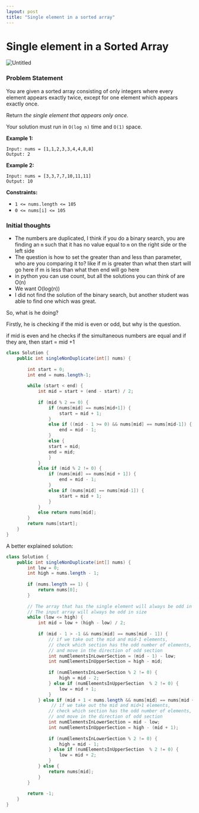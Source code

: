 ```yaml
---
layout: post
title: "Single element in a sorted array"
---
```



# Single element in a Sorted Array

![Untitled](https://as2.ftcdn.net/v2/jpg/03/10/37/33/1000_F_310373311_t5fFxdQNCexb5vSdyORLb7tFVz4gv6cf.jpg)

### Problem Statement

You are given a sorted array consisting of only integers where every element appears exactly twice, except for one element which appears exactly once.

Return *the single element that appears only once*.

Your solution must run in `O(log n)` time and `O(1)` space.

**Example 1:**

```
Input: nums = [1,1,2,3,3,4,4,8,8]
Output: 2
```

**Example 2:**

```
Input: nums = [3,3,7,7,10,11,11]
Output: 10
```

**Constraints:**

- `1 <= nums.length <= 105`
- `0 <= nums[i] <= 105`

### Initial thoughts

- The numbers are duplicated, I think if you do a binary search, you are finding an `m` such that it has no value equal to `m` on the right side or the left side
- The question is how to set the greater than and less than parameter, who are you comparing it to? like if m is greater than what then start will go here if m is less than what then end will go here
- in python you can use count, but all the solutions you can think of are O(n)
- We want O(log(n))
- I did not find the solution of the binary search, but another student was able to find one which was great.

So, what is he doing? 

Firstly, he is checking if the mid is even or odd, but why is the question. 

if mid is even and he checks if the simultaneous numbers are equal and if they are, then start = mid +1 

```java
class Solution {
    public int singleNonDuplicate(int[] nums) {
        
        int start = 0;
        int end = nums.length-1;
    
        while (start < end) {
            int mid = start + (end - start) / 2;
        
            if (mid % 2 == 0) {
                if (nums[mid] == nums[mid+1]) {
                    start = mid + 1;
                } 
                else if ((mid - 1 >= 0) && nums[mid] == nums[mid-1]) {
                    end = mid - 1;
                } 
                else {
                start = mid;
                end = mid;
                }
            } 
            else if (mid % 2 != 0) {
                if (nums[mid] == nums[mid + 1]) {
                    end = mid - 1;
                } 
                else if (nums[mid] == nums[mid-1]) {
                    start = mid + 1;
                }
            } 
            else return nums[mid];
        }
        return nums[start]; 
    }
}
```

A better explained solution:

```java
class Solution {
    public int singleNonDuplicate(int[] nums) {
        int low = 0;
        int high = nums.length - 1;
        
        if (nums.length == 1) {
            return nums[0];
        }
  
        // The array that has the single element will always be odd in size
        // The input array will always be odd in size
        while (low <= high) {
            int mid = low + (high - low) / 2;
            
            if (mid - 1 > -1 && nums[mid] == nums[mid - 1]) {
                // if we take out the mid and mid-1 elements, 
                // check which section has the odd number of elements, 
				// and move in the direction of odd section 
                int numElementsInLowerSection = (mid - 1) - low;
                int numElementsInUpperSection = high - mid;
                
                if (numElementsInLowerSection % 2 != 0) {
                    high = mid - 2;
                } else if (numElementsInUpperSection  % 2 != 0) {
                    low = mid + 1;
                }
            } else if (mid + 1 < nums.length && nums[mid] == nums[mid + 1]) {
                 // if we take out the mid and mid+1 elements, 
                // check which section has the odd number of elements,
				// and move in the direction of odd section
                int numElementsInLowerSection = mid - low;
                int numElementsInUpperSection = high - (mid + 1);
                
                if (numElementsInLowerSection % 2 != 0) {
                    high = mid - 1;
                } else if (numElementsInUpperSection  % 2 != 0) {
                    low = mid + 2;
                }
            } else {
                return nums[mid];
            }
        }
        
        return -1;
    }
}
```
